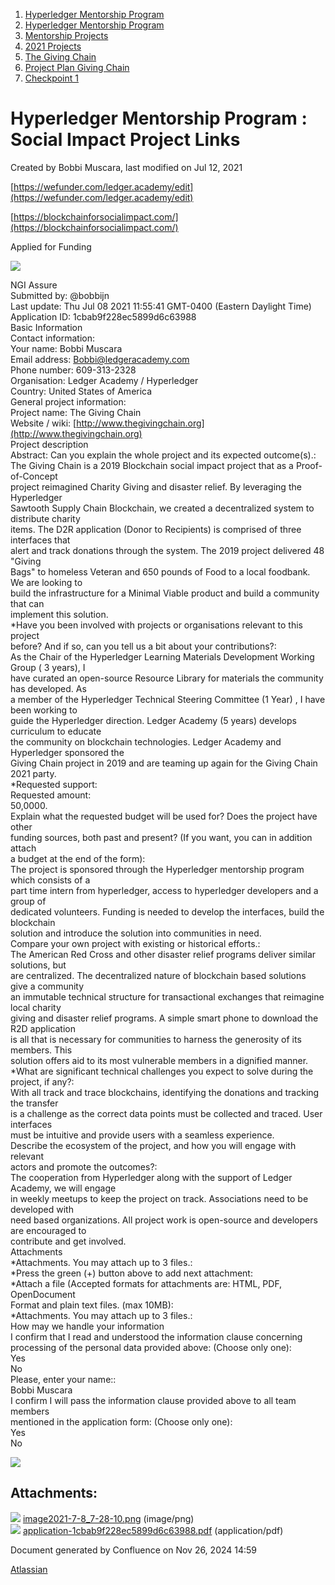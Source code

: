 1. [Hyperledger Mentorship Program](index.html)
2. [Hyperledger Mentorship Program](Hyperledger-Mentorship-Program_21954571.html)
3. [Mentorship Projects](Mentorship-Projects_21954604.html)
4. [2021 Projects](2021-Projects_21964295.html)
5. [The Giving Chain](The-Giving-Chain_21957087.html)
6. [Project Plan Giving Chain](Project-Plan-Giving-Chain_21964753.html)
7. [Checkpoint 1](Checkpoint-1_21957713.html)

# Hyperledger Mentorship Program : Social Impact Project Links

Created by Bobbi Muscara, last modified on Jul 12, 2021

[https://wefunder.com/ledger.academy/edit](https://wefunder.com/ledger.academy/edit)

[https://blockchainforsocialimpact.com/](https://blockchainforsocialimpact.com/)

Applied for Funding

[![](attachments/thumbnails/21957758/21964992)](attachments/21957758/21964992.pdf)

NGI Assure  
Submitted by: @bobbijn  
Last update: Thu Jul 08 2021 11:55:41 GMT-0400 (Eastern Daylight Time)  
Application ID: 1cbab9f228ec5899d6c63988  
Basic Information  
Contact information:  
Your name: Bobbi Muscara  
Email address: [Bobbi@ledgeracademy.com](mailto:Bobbi@ledgeracademy.com)  
Phone number: 609-313-2328  
Organisation: Ledger Academy / Hyperledger  
Country: United States of America  
General project information:  
Project name: The Giving Chain  
Website / wiki: [http://www.thegivingchain.org](http://www.thegivingchain.org)  
Project description  
Abstract: Can you explain the whole project and its expected outcome(s).:  
The Giving Chain is a 2019 Blockchain social impact project that as a Proof-of-Concept  
project reimagined Charity Giving and disaster relief. By leveraging the Hyperledger  
Sawtooth Supply Chain Blockchain, we created a decentralized system to distribute charity  
items. The D2R application (Donor to Recipients) is comprised of three interfaces that  
alert and track donations through the system. The 2019 project delivered 48 "Giving  
Bags" to homeless Veteran and 650 pounds of Food to a local foodbank. We are looking to  
build the infrastructure for a Minimal Viable product and build a community that can  
implement this solution.  
\*Have you been involved with projects or organisations relevant to this project  
before? And if so, can you tell us a bit about your contributions?:  
As the Chair of the Hyperledger Learning Materials Development Working Group ( 3 years), I  
have curated an open-source Resource Library for materials the community has developed. As  
a member of the Hyperledger Technical Steering Committee (1 Year) , I have been working to  
guide the Hyperledger direction. Ledger Academy (5 years) develops curriculum to educate  
the community on blockchain technologies. Ledger Academy and Hyperledger sponsored the  
Giving Chain project in 2019 and are teaming up again for the Giving Chain 2021 party.  
\*Requested support:  
Requested amount:  
50,0000.  
Explain what the requested budget will be used for? Does the project have other  
funding sources, both past and present? (If you want, you can in addition attach  
a budget at the end of the form):  
The project is sponsored through the Hyperledger mentorship program which consists of a  
part time intern from hyperledger, access to hyperledger developers and a group of  
dedicated volunteers. Funding is needed to develop the interfaces, build the blockchain  
solution and introduce the solution into communities in need.  
Compare your own project with existing or historical efforts.:  
The American Red Cross and other disaster relief programs deliver similar solutions, but  
are centralized. The decentralized nature of blockchain based solutions give a community  
an immutable technical structure for transactional exchanges that reimagine local charity  
giving and disaster relief programs. A simple smart phone to download the R2D application  
is all that is necessary for communities to harness the generosity of its members. This  
solution offers aid to its most vulnerable members in a dignified manner.  
\*What are significant technical challenges you expect to solve during the  
project, if any?:  
With all track and trace blockchains, identifying the donations and tracking the transfer  
is a challenge as the correct data points must be collected and traced. User interfaces  
must be intuitive and provide users with a seamless experience.  
Describe the ecosystem of the project, and how you will engage with relevant  
actors and promote the outcomes?:  
The cooperation from Hyperledger along with the support of Ledger Academy, we will engage  
in weekly meetups to keep the project on track. Associations need to be developed with  
need based organizations. All project work is open-source and developers are encouraged to  
contribute and get involved.  
Attachments  
\*Attachments. You may attach up to 3 files.:  
\*Press the green (+) button above to add next attachment:  
\*Attach a file (Accepted formats for attachments are: HTML, PDF, OpenDocument  
Format and plain text files. (max 10MB):  
\*Attachments. You may attach up to 3 files.:  
How may we handle your information  
I confirm that I read and understood the information clause concerning  
processing of the personal data provided above: (Choose only one):  
Yes  
No  
Please, enter your name::  
Bobbi Muscara  
I confirm I will pass the information clause provided above to all team members  
mentioned in the application form: (Choose only one):  
Yes  
No

![](attachments/21957758/21964986.png?height=250)

## Attachments:

![](images/icons/bullet_blue.gif) [image2021-7-8\_7-28-10.png](attachments/21957758/21964986.png) (image/png)  
![](images/icons/bullet_blue.gif) [application-1cbab9f228ec5899d6c63988.pdf](attachments/21957758/21964992.pdf) (application/pdf)

Document generated by Confluence on Nov 26, 2024 14:59

[Atlassian](http://www.atlassian.com/)
